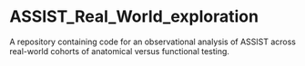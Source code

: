 # ASSIST_Real_World_exploration
A repository containing code for an observational analysis of ASSIST across real-world cohorts of anatomical versus functional testing.
